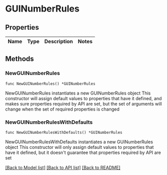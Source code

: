 # GUINumberRules

## Properties

Name | Type | Description | Notes
------------ | ------------- | ------------- | -------------

## Methods

### NewGUINumberRules

`func NewGUINumberRules() *GUINumberRules`

NewGUINumberRules instantiates a new GUINumberRules object
This constructor will assign default values to properties that have it defined,
and makes sure properties required by API are set, but the set of arguments
will change when the set of required properties is changed

### NewGUINumberRulesWithDefaults

`func NewGUINumberRulesWithDefaults() *GUINumberRules`

NewGUINumberRulesWithDefaults instantiates a new GUINumberRules object
This constructor will only assign default values to properties that have it defined,
but it doesn't guarantee that properties required by API are set


[[Back to Model list]](../README.md#documentation-for-models) [[Back to API list]](../README.md#documentation-for-api-endpoints) [[Back to README]](../README.md)


